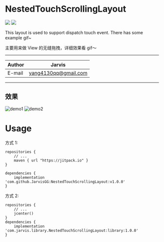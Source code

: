 NestedTouchScrollingLayout
===========================
[![](https://jitpack.io/v/JarvisGG/NestedTouchScrollingLayout.svg)](https://jitpack.io/#JarvisGG/NestedTouchScrollingLayout)
[![](https://img.shields.io/badge/Author-JarvisGG-7AD6FD.svg)](http:\//jarvisgg.github.io/)

This layout is used to support dispatch touch event.
There has some example gif~

主要用来做 View 的无缝拖拽，详细效果看 gif～
****
	
|Author|Jarvis|
|---|---
|E-mail|yang4130qq@gmail.com


****
## 效果
![demo1](https://github.com/JarvisGG/NestedTouchScrollingLayout/blob/master/captures/demo1.gif)
![demo2](https://github.com/JarvisGG/NestedTouchScrollingLayout/blob/master/captures/demo2.gif)


# Usage
方式 1:
``` Gradle
repositories {
    // ...
    maven { url "https://jitpack.io" }
}

dependencies {
    implementation 'com.github.JarvisGG:NestedTouchScrollingLayout:v1.0.0'
}
```
方式 2:
``` Gradle
repositories {
    // ...
    jcenter()
}
dependencies {
    implementation 'com.jarvis.library.NestedTouchScrollingLayout:library:1.0.0'
}
```
